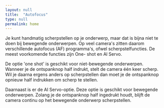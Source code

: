 ```yaml
---
layout: null
title:  "Autofocus"
type: null
permalink: home
---
```



Je kunt handmatig scherpstellen op je onderwerp, maar dat is 
bijna niet te doen bij bewegende onderwerpen. Op veel camera's 
zitten daarom verschillende autofocus (AF) programma's, ofwel 
scherpstelfuncties. De meest voorkomende functies zijn One-
shot en Al Servo.

De optie 'one shot' is geschikt voor niet-bewegende 
onderwerpen. Wanneer je de ontspanknop half indrukt, stelt de 
camera één keer scherp. Wil je daarna ergens anders op 
scherpstellen dan moet je de ontspanknop opnieuw half 
indrukken om scherp te stellen.

Daarnaast is er de AI Servo-optie. Deze optie is geschikt voor 
bewegende onderwerpen. Zolang je de ontspanknop half 
ingedrukt houdt, blijft de camera continu op het bewegende 
onderwerp scherpstellen. 
